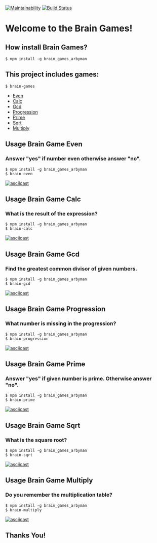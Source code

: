 [![Maintainability](https://api.codeclimate.com/v1/badges/8cf454a9ea717f917b16/maintainability)](https://codeclimate.com/github/arbyman/project-lvl1-s462/maintainability)
[![Build Status](https://travis-ci.com/arbyman/project-lvl1-s462.svg?branch=master)](https://travis-ci.com/arbyman/project-lvl1-s462)

# Welcome to the Brain Games!
## How install Brain Games?

```$ npm install -g brain_games_arbyman```

## This project includes games:

```$ brain-games```

* [Even](#usage-brain-game-even)
* [Calc](#usage-brain-game-calc)
* [Gcd](#usage-brain-game-gcd)
* [Progression](#usage-brain-game-progression)
* [Prime](#usage-brain-game-prime)
* [Sqrt](#usage-brain-game-sqrt)
* [Multiply](#usage-brain-game-multiply)

## Usage Brain Game Even
### Answer "yes" if number even otherwise answer "no".
```
$ npm install -g brain_games_arbyman
$ brain-even
```
[![asciicast](https://asciinema.org/a/ry3aayHpJ06oELDNCD22VIMYR.svg)](https://asciinema.org/a/ry3aayHpJ06oELDNCD22VIMYR)

## Usage Brain Game Calc
### What is the result of the expression?
```
$ npm install -g brain_games_arbyman
$ brain-calc
```
[![asciicast](https://asciinema.org/a/pvucxz3K1PfNwd9Ode2F17kwl.svg)](https://asciinema.org/a/pvucxz3K1PfNwd9Ode2F17kwl)

## Usage Brain Game Gcd
### Find the greatest common divisor of given numbers.
```
$ npm install -g brain_games_arbyman
$ brain-gcd
```
[![asciicast](https://asciinema.org/a/NnJnxL3t7H81o0KpA0ZgmY2xo.svg)](https://asciinema.org/a/NnJnxL3t7H81o0KpA0ZgmY2xo)

## Usage Brain Game Progression
### What number is missing in the progression?
```
$ npm install -g brain_games_arbyman
$ brain-progression
```
[![asciicast](https://asciinema.org/a/wdMeKKwWpbf2s8gwWjDLw5zFz.svg)](https://asciinema.org/a/wdMeKKwWpbf2s8gwWjDLw5zFz)

## Usage Brain Game Prime
### Answer "yes" if given number is prime. Otherwise answer "no".
```
$ npm install -g brain_games_arbyman
$ brain-prime
```
[![asciicast](https://asciinema.org/a/UNMhUohthDyjoJaet5PefommK.svg)](https://asciinema.org/a/UNMhUohthDyjoJaet5PefommK)

## Usage Brain Game Sqrt
### What is the square root?
```
$ npm install -g brain_games_arbyman
$ brain-sqrt
```
[![asciicast](https://asciinema.org/a/fTEZyzAuD4fZ41xSwZLd0HCIY.svg)](https://asciinema.org/a/fTEZyzAuD4fZ41xSwZLd0HCIY)

## Usage Brain Game Multiply
### Do you remember the multiplication table?
```
$ npm install -g brain_games_arbyman
$ brain-multiply
```
[![asciicast](https://asciinema.org/a/LiHsGmKJLpeSnlRgW8AsGoIW7.svg)](https://asciinema.org/a/LiHsGmKJLpeSnlRgW8AsGoIW7)

## Thanks You!